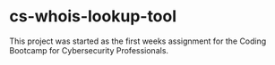 # cs-whois-lookup-tool
This project was started as the first weeks assignment for the Coding Bootcamp for Cybersecurity Professionals.

